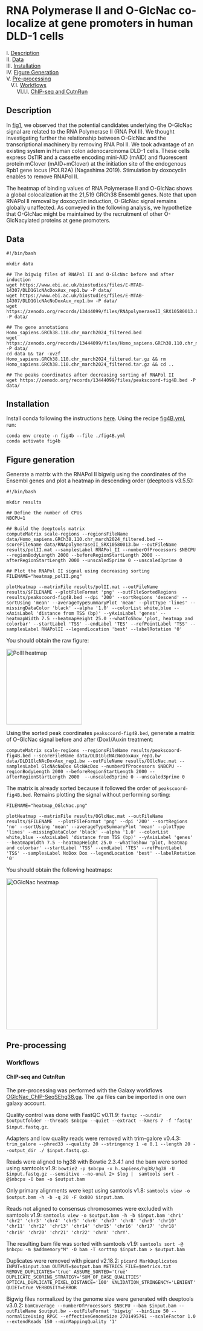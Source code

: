 # RNA Polymerase II and O-GlcNac co-localize at gene promoters in human DLD-1 cells

I. [Description](#description)  
II. [Data](#data)  
III. [Installation](#installation)  
IV. [Figure Generation](#figure-generation)  
V. [Pre-processing](#pre-processing)  
&nbsp;&nbsp; V.I. [Workflows](#workflows)  
&nbsp;&nbsp;&nbsp;&nbsp;&nbsp;&nbsp; VI.I.I. [ChIP-seq and CutnRun](#cutnrun)  

## Description

In [fig1](../../figure1/E/README.md), we observed that the potential candidates underlying the O-GlcNac signal are related to the RNA Polymerase II (RNA Pol II). We thought investigating further the relationship between O-GlcNac and the transcriptional machinery by removing RNA Pol II. We took advantage of an existing system in Human colon adenocarcinoma DLD-1 cells. These cells express OsTIR and a cassette encoding mini-AID (mAID) and fluorescent protein mClover (mAID+mClover) at the initiation site of the endogenous Rpb1 gene locus (POLR2A) (Nagashima 2019). Stimulation by doxocyclin enables to remove RNAPol II.

The heatmap of binding values of RNA Polymerase II and O-GlcNac shows a global colocalization at the 21,519 GRCh38 Ensembl genes. Note that upon RNAPol II removal by doxocyclin induction, O-GlcNac signal remains globally unaffected. As conveyed in the following analysis, we hypothetize that O-GlcNac might be maintained by the recruitment of other O-GlcNacylated proteins at gene promoters.

## Data

```
#!/bin/bash

mkdir data

## The bigwig files of RNAPol II and O-GlcNac before and after induction
wget https://www.ebi.ac.uk/biostudies/files/E-MTAB-14307/DLD1GlcNAcDoxAux_rep1.bw -P data/
wget https://www.ebi.ac.uk/biostudies/files/E-MTAB-14307/DLD1GlcNAcNoDoxAux_rep1.bw -P data/
wget https://zenodo.org/records/13444099/files/RNApolymeraseII_SRX10580013.bw -P data/

## The gene annotations Homo_sapiens.GRCh38.110.chr_march2024_filtered.bed
wget https://zenodo.org/records/13444099/files/Homo_sapiens.GRCh38.110.chr_march2024_filtered.tar.gz  -P data/
cd data && tar -xvzf Homo_sapiens.GRCh38.110.chr_march2024_filtered.tar.gz && rm Homo_sapiens.GRCh38.110.chr_march2024_filtered.tar.gz && cd ..

## The peaks coordinates after decreasing sorting of RNAPol II
wget https://zenodo.org/records/13444099/files/peakscoord-fig4B.bed -P data/
```

## Installation

Install conda following the instructions [here](https://conda.io/projects/conda/en/latest/user-guide/install/index.html). Using the recipe [fig4B.yml](fig4B.yml), run:

```
conda env create -n fig4b --file ./fig4B.yml
conda activate fig4b
```

## Figure generation

Generate a matrix with the RNAPol II bigwig using the coordinates of the Ensembl genes and plot a heatmap in descending order (deeptools v3.5.5):

```
#!/bin/bash

mkdir results

## Define the number of CPUs
NBCPU=1

## Build the deeptools matrix
computeMatrix scale-regions --regionsFileName data/Homo_sapiens.GRCh38.110.chr_march2024_filtered.bed --scoreFileName data/RNApolymeraseII_SRX10580013.bw --outFileName results/polII.mat --samplesLabel RNAPol_II --numberOfProcessors $NBCPU --regionBodyLength 2000 --beforeRegionStartLength 2000 --afterRegionStartLength 2000 --unscaled5prime 0 --unscaled3prime 0

## Plot the RNAPol II signal using decreasing sorting
FILENAME="heatmap_polII.png"

plotHeatmap --matrixFile results/polII.mat --outFileName results/$FILENAME --plotFileFormat 'png' --outFileSortedRegions results/peakscoord-fig4B.bed --dpi '200' --sortRegions 'descend' --sortUsing 'mean' --averageTypeSummaryPlot 'mean' --plotType 'lines' --missingDataColor 'black' --alpha '1.0' --colorList white,blue --xAxisLabel 'distance from TSS (bp)' --yAxisLabel 'genes' --heatmapWidth 7.5 --heatmapHeight 25.0 --whatToShow 'plot, heatmap and colorbar' --startLabel 'TSS' --endLabel 'TES' --refPointLabel 'TSS' --samplesLabel RNAPolII --legendLocation 'best' --labelRotation '0'
```

You should obtain the raw figure:

<img src="pictures/heatmap_polII.png" alt="PolII heatmap" width="200" heigth="200"/>

Using the sorted peak coordinates `peakscoord-fig4B.bed`, generate a matrix of O-GlcNac signal before and after (Dox)/Auxin treatment:

```
computeMatrix scale-regions --regionsFileName results/peakscoord-fig4B.bed --scoreFileName data/DLD1GlcNAcNoDoxAux_rep1.bw data/DLD1GlcNAcDoxAux_rep1.bw --outFileName results/OGlcNac.mat --samplesLabel GlcNAcNoDox GlcNAcDox --numberOfProcessors $NBCPU --regionBodyLength 2000 --beforeRegionStartLength 2000 --afterRegionStartLength 2000  --unscaled5prime 0 --unscaled3prime 0
```

The matrix is already sorted because it followed the order of `peakscoord-fig4B.bed`. Remains plotting the signal without performing sorting:

```
FILENAME="heatmap_OGlcNac.png"

plotHeatmap --matrixFile results/OGlcNac.mat --outFileName results/$FILENAME  --plotFileFormat 'png' --dpi '200' --sortRegions 'no' --sortUsing 'mean' --averageTypeSummaryPlot 'mean' --plotType 'lines' --missingDataColor 'black' --alpha '1.0' --colorList white,blue --xAxisLabel 'distance from TSS (bp)' --yAxisLabel 'genes' --heatmapWidth 7.5 --heatmapHeight 25.0 --whatToShow 'plot, heatmap and colorbar' --startLabel 'TSS' --endLabel 'TES' --refPointLabel 'TSS' --samplesLabel NoDox Dox --legendLocation 'best' --labelRotation '0'
```

You should obtain the following heatmaps:

<img src="pictures/heatmap_OGlcNac.png" alt="OGlcNac heatmap" width="400" heigth="400"/>



## Pre-processing

### Workflows

#### ChIP-seq and CutnRun

The pre-processing was performed with the Galaxy workflows [OGlcNac_ChIP-SeqSEhg38.ga](galaxy-workflow/Galaxy-Workflow-OGlcNac_ChIP-SeqSEhg38.ga). The .ga files can be imported in one own galaxy account.

Quality control was done with FastQC v0.11.9: `fastqc --outdir $outputfolder --threads $nbcpu --quiet --extract --kmers 7 -f 'fastq' $input.fastq.gz`.

Adapters and low quality reads were removed with trim-galore v0.4.3: `trim_galore --phred33 --quality 20 --stringency 1 -e 0.1 --length 20 --output_dir ./ $input.fastq.gz`.

Reads were aligned to hg38 with Bowtie 2.3.4.1 and the bam were sorted using samtools v1.9: `bowtie2 -p $nbcpu -x h.sapiens/hg38/hg38 -U $input.fastq.gz --sensitive --no-unal 2> $log |  samtools sort -@$nbcpu -O bam -o $output.bam`
 
Only primary alignments were kept using samtools v1.8: `samtools view -o $output.bam -h -b -q 20 -F 0x800 $input.bam`.

Reads not aligned to consensus chromosomes were excluded with samtools v1.9: `samtools view -o $output.bam -h -b $input.bam 'chr1' 'chr2' 'chr3' 'chr4' 'chr5' 'chr6' 'chr7' 'chr8' 'chr9' 'chr10' 'chr11' 'chr12' 'chr13' 'chr14' 'chr15' 'chr16' 'chr17' 'chr18' 'chr19' 'chr20' 'chr21' 'chr22' 'chrX' 'chrY'`.

The resulting bam file was sorted with samtools v1.9: `samtools sort -@ $nbcpu -m $addmemory"M" -O bam -T sorttmp $input.bam > $output.bam`

Duplicates were removed with picard v2.18.2: `picard MarkDuplicates INPUT=$input.bam OUTPUT=$output.bam METRICS_FILE=$metrics.txt REMOVE_DUPLICATES='true' ASSUME_SORTED='true'  DUPLICATE_SCORING_STRATEGY='SUM_OF_BASE_QUALITIES' OPTICAL_DUPLICATE_PIXEL_DISTANCE='100' VALIDATION_STRINGENCY='LENIENT' QUIET=true VERBOSITY=ERROR`

Bigwig files normalized by the genome size were generated with deeptools v3.0.2: `bamCoverage --numberOfProcessors $NBCPU --bam $input.bam --outFileName $output.bw --outFileFormat 'bigwig' --binSize 50 --normalizeUsing RPGC --effectiveGenomeSize 2701495761 --scaleFactor 1.0  --extendReads 150 --minMappingQuality '1'`
